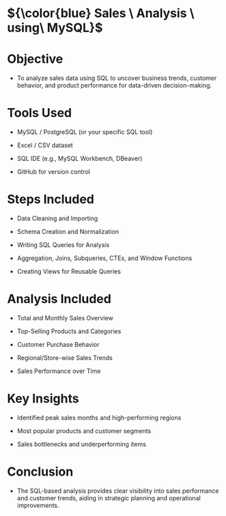 
# ${\color{blue} Sales \ Analysis \ using\ MySQL}$
# Objective
- To analyze sales data using SQL to uncover business trends, customer behavior, and product performance for data-driven decision-making.
  
#  Tools Used
- MySQL / PostgreSQL (or your specific SQL tool)

- Excel / CSV dataset

- SQL IDE (e.g., MySQL Workbench, DBeaver)

- GitHub for version control

# Steps Included
- Data Cleaning and Importing

- Schema Creation and Normalization

- Writing SQL Queries for Analysis

- Aggregation, Joins, Subqueries, CTEs, and Window Functions

- Creating Views for Reusable Queries

# Analysis Included
- Total and Monthly Sales Overview

- Top-Selling Products and Categories

- Customer Purchase Behavior

- Regional/Store-wise Sales Trends

- Sales Performance over Time

# Key Insights
- Identified peak sales months and high-performing regions

- Most popular products and customer segments

- Sales bottlenecks and underperforming items

# Conclusion
- The SQL-based analysis provides clear visibility into sales performance and customer trends, aiding in strategic planning and operational improvements.
